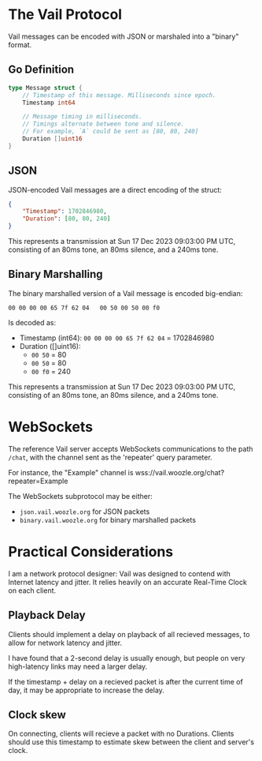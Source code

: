 The Vail Protocol
=============

Vail messages can be encoded with JSON or marshaled into a "binary" format.

Go Definition
--------------------

```go
type Message struct {
	// Timestamp of this message. Milliseconds since epoch.
	Timestamp int64

	// Message timing in milliseconds.
	// Timings alternate between tone and silence.
	// For example, `A` could be sent as [80, 80, 240]
	Duration []uint16
}
```

JSON
-------

JSON-encoded Vail messages are a direct encoding of the struct:

```json
{
    "Timestamp": 1702846980,
    "Duration": [80, 80, 240]
}
```

This represents a transmission at Sun 17 Dec 2023 09:03:00 PM UTC, consisting of an 80ms tone, an 80ms silence, and a 240ms tone.


Binary Marshalling
---------------------

The binary marshalled version of a Vail message is encoded big-endian:

    00 00 00 00 65 7f 62 04   00 50 00 50 00 f0

Is decoded as:

* Timestamp (int64): `00 00 00 00 65 7f 62 04` = 1702846980
* Duration ([]uint16):
  * `00 50` = 80
  * `00 50` = 80
  * `00 f0` = 240

This represents a transmission at Sun 17 Dec 2023 09:03:00 PM UTC, consisting of an 80ms tone, an 80ms silence, and a 240ms tone.


WebSockets
==========

The reference Vail server accepts WebSockets communications to the path `/chat`,
with the channel sent as the 'repeater' query parameter.

For instance, the "Example" channel is
wss://vail.woozle.org/chat?repeater=Example

The WebSockets subprotocol may be either:

* `json.vail.woozle.org` for JSON packets
* `binary.vail.woozle.org` for binary marshalled packets


Practical Considerations
==================

I am a network protocol designer:
Vail was designed to contend with
Internet latency and jitter.
It relies heavily on an accurate Real-Time Clock on each client.

Playback Delay
------------------

Clients should implement a delay on playback of all recieved messages,
to allow for network latency and jitter.

I have found that a 2-second delay is usually enough, but people on very high-latency links may need a larger delay.

If the timestamp + delay on a recieved packet is after the current time of day,
it may be appropriate to increase the delay.

Clock skew
---------------

On connecting,
clients will recieve a packet with no Durations.
Clients should use this timestamp
to estimate skew between the client and server's clock.
